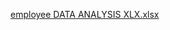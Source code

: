 [employee DATA ANALYSIS XLX.xlsx](https://github.com/user-attachments/files/17745149/employee.DATA.ANALYSIS.XLX.xlsx)
